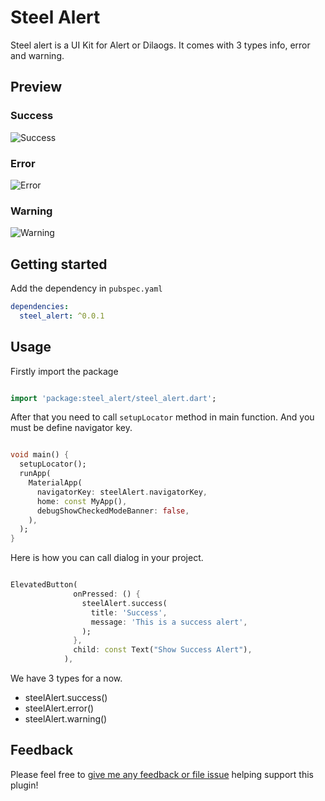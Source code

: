 # Steel Alert

Steel alert is a UI Kit for Alert or Dilaogs. It comes with 3 types info, error and warning.

## Preview

### Success

![Success](assets/success.png)

### Error

![Error](assets/error.png)

### Warning

![Warning](assets/Warning.png)

## Getting started

Add the dependency in `pubspec.yaml`

```yaml
dependencies:
  steel_alert: ^0.0.1
```

## Usage

Firstly import the package

```dart

import 'package:steel_alert/steel_alert.dart';

```

After that you need to call `setupLocator` method in main function. And you must be define navigator key.

```dart

void main() {
  setupLocator();
  runApp(
    MaterialApp(
      navigatorKey: steelAlert.navigatorKey,
      home: const MyApp(),
      debugShowCheckedModeBanner: false,
    ),
  );
}

```

Here is how you can call dialog in your project.

```dart

ElevatedButton(
              onPressed: () {
                steelAlert.success(
                  title: 'Success',
                  message: 'This is a success alert',
                );
              },
              child: const Text("Show Success Alert"),
            ),

```

We have 3 types for a now.

- steelAlert.success()
- steelAlert.error()
- steelAlert.warning()

## Feedback

Please feel free to [give me any feedback or file issue](https://github.com/melihcelik09/steel_alert/issues) helping support this plugin!
